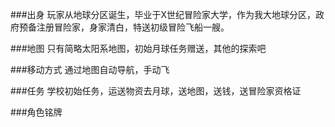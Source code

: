 ###出身
玩家从地球分区诞生，毕业于X世纪冒险家大学，作为我大地球分区，政府预备注册冒险家，身家清白，特送初级冒险飞船一艘。

###地图
只有简略太阳系地图，初始月球任务赠送，其他的探索吧

###移动方式
通过地图自动导航，手动飞

###任务
学校初始任务，运送物资去月球，送地图，送钱，送冒险家资格证

###角色铭牌
